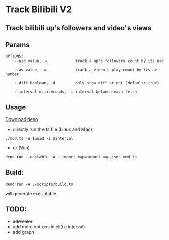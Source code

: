 # Track Bilibili V2

## Track bilibili up's followers and video's views

## Params

```shell
OPTIONS:
    --uid value, -u            track a up's followers count by its uid

    --av value, -a             track a video's play count by its av number

    --diff boolean, -d         only show diff or not (default: true)

    --interval miliseconds, -i interval between each fetch
```

## Usage

[Download deno](https://deno.land/)

- directly run the ts file (Linux and Mac)

```shell
./mod.ts -u $uuid -i $interval
```

- or (Win)

```shell
deno run --unstable -A --import-map=import_map.json mod.ts
```

## Build:

```shell
deno run -A ./scripts/build.ts
```

will generate executable

## TODO:

- ~~add color~~
- ~~add more options in cli(i.e interval)~~
- add graph
